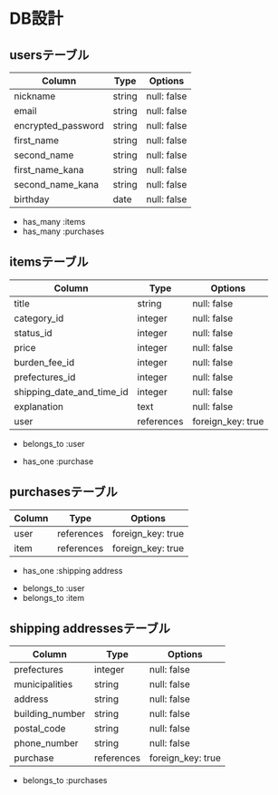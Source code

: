 # DB設計

## usersテーブル

| Column                    | Type       | Options           |
|---------------------------|------------|-------------------|
| nickname                  | string     | null: false       |
| email                     | string     | null: false       |
| encrypted_password        | string     | null: false       |
| first_name                | string     | null: false       |
| second_name               | string     | null: false       |
| first_name_kana           | string     | null: false       |
| second_name_kana          | string     | null: false       |
| birthday                  | date    | null: false       |

* has_many :items
* has_many :purchases

## itemsテーブル

| Column                    | Type       | Options           |
|---------------------------|------------|-------------------|
| title                     | string     | null: false       |
| category_id               | integer    | null: false       |
| status_id                 | integer    | null: false       |
| price                     | integer    | null: false       |
| burden_fee_id             | integer    | null: false       |
| prefectures_id          | integer    | null: false       |
| shipping_date_and_time_id | integer    | null: false       |
| explanation               | text       | null: false       |
| user                      | references | foreign_key: true |

- belongs_to :user
* has_one :purchase

## purchasesテーブル

| Column                    | Type       | Options           |
|---------------------------|------------|-------------------|
| user                      | references | foreign_key: true |
| item                      | references | foreign_key: true |

* has_one :shipping address
- belongs_to :user
- belongs_to :item

## shipping addressesテーブル

| Column                    | Type       | Options           |
|---------------------------|------------|-------------------|
| prefectures               | integer     | null: false       |
| municipalities            | string     | null: false       |
| address                   | string     | null: false       |
| building_number           | string     | null: false       |
| postal_code               | string     | null: false       |
| phone_number              | string     | null: false       |
| purchase                  | references | foreign_key: true |

- belongs_to :purchases